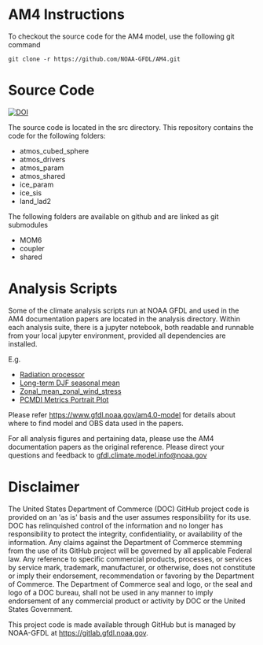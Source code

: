 # AM4 Instructions

To checkout the source code for the AM4 model, use the following git command <br>

```
git clone -r https://github.com/NOAA-GFDL/AM4.git
```

# Source Code

[![DOI](https://zenodo.org/badge/102487636.svg)](https://zenodo.org/badge/latestdoi/102487636)

The source code is located in the src directory. This repository contains the code for the following
folders:

* atmos_cubed_sphere
* atmos_drivers
* atmos_param
* atmos_shared
* ice_param
* ice_sis
* land_lad2

The following folders are available on github and are linked as git submodules

* MOM6
* coupler
* shared

# Analysis Scripts 
Some of the climate analysis scripts run at NOAA GFDL and used in the AM4 documentation papers are located in the analysis directory.
Within each analysis suite, there is a jupyter notebook, both readable and runnable from your local jupyter environment, provided all dependencies are installed.

E.g.

* [Radiation processor](analysis/cjs1/radiation_atmos_av_mon/radiation_atmos_av_mon.ipynb)
* [Long-term DJF seasonal mean](analysis/bw/bw_atmos_cru_ts_a1r/bw_atmos_monthly_cru_ts.1980-2014.ipynb) 
* [Zonal_mean_zonal_wind_stress](analysis/bw/bw_atmos_zm_atl_pac_a1r/bw_atmos_atl_pac.1980-2014.ipynb)
* [PCMDI Metrics Portrait Plot](analysis/pcmdimetrics/portraitPlot-AM4.AMIP.ipynb)

Please refer https://www.gfdl.noaa.gov/am4.0-model for details about where to find model and OBS data used in the papers.

For all analysis figures and pertaining data, please use the AM4 documentation papers as the original reference.
Please direct your questions and feedback to gfdl.climate.model.info@noaa.gov


# Disclaimer

The United States Department of Commerce (DOC) GitHub project code is provided on an 'as is' basis and the user assumes responsibility for its use.  DOC has relinquished control of the information and no longer has responsibility to protect the integrity, confidentiality, or availability of the information.  Any claims against the Department of Commerce stemming from the use of its GitHub project will be governed by all applicable Federal law.  Any reference to specific commercial products, processes, or services by service mark, trademark, manufacturer, or otherwise, does not constitute or imply their endorsement, recommendation or favoring by the Department of Commerce.  The Department of Commerce seal and logo, or the seal and logo of a DOC bureau, shall not be used in any manner to imply endorsement of any commercial product or activity by DOC or the United States Government.

This project code is made available through GitHub but is managed by NOAA-GFDL at https://gitlab.gfdl.noaa.gov.
